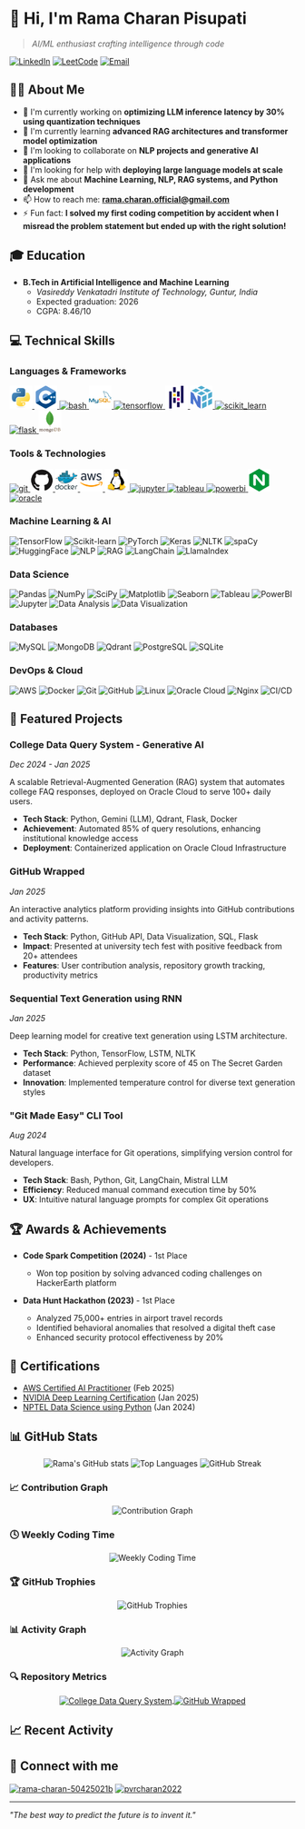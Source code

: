 # 👋 Hi, I'm Rama Charan Pisupati

> *AI/ML enthusiast crafting intelligence through code*

[![LinkedIn](https://img.shields.io/badge/LinkedIn-Connect-blue?style=for-the-badge&logo=linkedin)](https://www.linkedin.com/in/rama-charan-50425021b/)
[![LeetCode](https://img.shields.io/badge/LeetCode-Profile-orange?style=for-the-badge&logo=leetcode)](https://leetcode.com/u/pvrcharan2022/)
[![Email](https://img.shields.io/badge/Email-Contact-red?style=for-the-badge&logo=gmail)](mailto:rama.charan.official@gmail.com)

## 👨‍💻 About Me

- 🔭 I'm currently working on **optimizing LLM inference latency by 30% using quantization techniques**
- 🌱 I'm currently learning **advanced RAG architectures and transformer model optimization**
- 👯 I'm looking to collaborate on **NLP projects and generative AI applications**
- 🤔 I'm looking for help with **deploying large language models at scale**
- 💬 Ask me about **Machine Learning, NLP, RAG systems, and Python development**
- 📫 How to reach me: **rama.charan.official@gmail.com**
- ⚡ Fun fact: **I solved my first coding competition by accident when I misread the problem statement but ended up with the right solution!**

## 🎓 Education

- **B.Tech in Artificial Intelligence and Machine Learning**
  - *Vasireddy Venkatadri Institute of Technology, Guntur, India*
  - Expected graduation: 2026
  - CGPA: 8.46/10 

## 💻 Technical Skills

### Languages & Frameworks
<p align="left">
  <a href="https://www.python.org" target="_blank" rel="noreferrer"> <img src="https://raw.githubusercontent.com/devicons/devicon/master/icons/python/python-original.svg" alt="python" width="40" height="40"/> </a>
  <a href="https://isocpp.org/" target="_blank" rel="noreferrer"> <img src="https://raw.githubusercontent.com/devicons/devicon/master/icons/cplusplus/cplusplus-original.svg" alt="cplusplus" width="40" height="40"/> </a>
  <a href="https://www.gnu.org/software/bash/" target="_blank" rel="noreferrer"> <img src="https://www.vectorlogo.zone/logos/gnu_bash/gnu_bash-icon.svg" alt="bash" width="40" height="40"/> </a>
  <a href="https://www.mysql.com/" target="_blank" rel="noreferrer"> <img src="https://raw.githubusercontent.com/devicons/devicon/master/icons/mysql/mysql-original-wordmark.svg" alt="mysql" width="40" height="40"/> </a>
  <a href="https://www.tensorflow.org" target="_blank" rel="noreferrer"> <img src="https://www.vectorlogo.zone/logos/tensorflow/tensorflow-icon.svg" alt="tensorflow" width="40" height="40"/> </a>
  <a href="https://pandas.pydata.org/" target="_blank" rel="noreferrer"> <img src="https://raw.githubusercontent.com/devicons/devicon/master/icons/pandas/pandas-original.svg" alt="pandas" width="40" height="40"/> </a>
  <a href="https://numpy.org/" target="_blank" rel="noreferrer"> <img src="https://raw.githubusercontent.com/devicons/devicon/master/icons/numpy/numpy-original.svg" alt="numpy" width="40" height="40"/> </a>
  <a href="https://scikit-learn.org/" target="_blank" rel="noreferrer"> <img src="https://upload.wikimedia.org/wikipedia/commons/0/05/Scikit_learn_logo_small.svg" alt="scikit_learn" width="40" height="40"/> </a>
  <a href="https://flask.palletsprojects.com/" target="_blank" rel="noreferrer"> <img src="https://www.vectorlogo.zone/logos/pocoo_flask/pocoo_flask-icon.svg" alt="flask" width="40" height="40"/> </a>
  <a href="https://www.mongodb.com/" target="_blank" rel="noreferrer"> <img src="https://raw.githubusercontent.com/devicons/devicon/master/icons/mongodb/mongodb-original-wordmark.svg" alt="mongodb" width="40" height="40"/> </a>
</p>

### Tools & Technologies
<p align="left">
  <a href="https://git-scm.com/" target="_blank" rel="noreferrer"> <img src="https://www.vectorlogo.zone/logos/git-scm/git-scm-icon.svg" alt="git" width="40" height="40"/> </a>
  <a href="https://github.com/" target="_blank" rel="noreferrer"> <img src="https://raw.githubusercontent.com/devicons/devicon/master/icons/github/github-original.svg" alt="github" width="40" height="40"/> </a>
  <a href="https://www.docker.com/" target="_blank" rel="noreferrer"> <img src="https://raw.githubusercontent.com/devicons/devicon/master/icons/docker/docker-original-wordmark.svg" alt="docker" width="40" height="40"/> </a>
  <a href="https://aws.amazon.com" target="_blank" rel="noreferrer"> <img src="https://raw.githubusercontent.com/devicons/devicon/master/icons/amazonwebservices/amazonwebservices-original-wordmark.svg" alt="aws" width="40" height="40"/> </a>
  <a href="https://www.linux.org/" target="_blank" rel="noreferrer"> <img src="https://raw.githubusercontent.com/devicons/devicon/master/icons/linux/linux-original.svg" alt="linux" width="40" height="40"/> </a>
  <a href="https://jupyter.org/" target="_blank" rel="noreferrer"> <img src="https://www.vectorlogo.zone/logos/jupyter/jupyter-icon.svg" alt="jupyter" width="40" height="40"/> </a>
  <a href="https://www.tableau.com/" target="_blank" rel="noreferrer"> <img src="https://cdn.worldvectorlogo.com/logos/tableau-software.svg" alt="tableau" width="40" height="40"/> </a>
  <a href="https://powerbi.microsoft.com/" target="_blank" rel="noreferrer"> <img src="https://upload.wikimedia.org/wikipedia/commons/c/cf/New_Power_BI_Logo.svg" alt="powerbi" width="40" height="40"/> </a>
  <a href="https://www.nginx.com" target="_blank" rel="noreferrer"> <img src="https://raw.githubusercontent.com/devicons/devicon/master/icons/nginx/nginx-original.svg" alt="nginx" width="40" height="40"/> </a>
  <a href="https://cloud.oracle.com/" target="_blank" rel="noreferrer"> <img src="https://www.vectorlogo.zone/logos/oracle/oracle-icon.svg" alt="oracle" width="40" height="40"/> </a>
</p>

### Machine Learning & AI

![TensorFlow](https://img.shields.io/badge/TensorFlow-FF6F00?style=flat&logo=tensorflow)
![Scikit-learn](https://img.shields.io/badge/ScikitLearn-F7931E?style=flat&logo=scikit-learn)
![PyTorch](https://img.shields.io/badge/PyTorch-EE4C2C?style=flat&logo=pytorch)
![Keras](https://img.shields.io/badge/Keras-D00000?style=flat&logo=keras)
![NLTK](https://img.shields.io/badge/NLTK-3776AB?style=flat&logo=python)
![spaCy](https://img.shields.io/badge/spaCy-09A3D5?style=flat&logo=spacy)
![HuggingFace](https://img.shields.io/badge/HuggingFace-FFD21E?style=flat&logo=huggingface)
![NLP](https://img.shields.io/badge/NLP-Transformers-yellow?style=flat)
![RAG](https://img.shields.io/badge/RAG-Systems-green?style=flat)
![LangChain](https://img.shields.io/badge/LangChain-Expert-teal?style=flat)
![LlamaIndex](https://img.shields.io/badge/LlamaIndex-User-lightblue?style=flat)

### Data Science

![Pandas](https://img.shields.io/badge/Pandas-150458?style=flat&logo=pandas)
![NumPy](https://img.shields.io/badge/NumPy-013243?style=flat&logo=numpy)
![SciPy](https://img.shields.io/badge/SciPy-8CAAE6?style=flat&logo=scipy)
![Matplotlib](https://img.shields.io/badge/Matplotlib-11557C?style=flat&logo=python)
![Seaborn](https://img.shields.io/badge/Seaborn-3776AB?style=flat&logo=python)
![Tableau](https://img.shields.io/badge/Tableau-E97627?style=flat&logo=tableau)
![PowerBI](https://img.shields.io/badge/PowerBI-F2C811?style=flat&logo=powerbi)
![Jupyter](https://img.shields.io/badge/Jupyter-F37626?style=flat&logo=jupyter)
![Data Analysis](https://img.shields.io/badge/Data-Analysis-blue?style=flat)
![Data Visualization](https://img.shields.io/badge/Data-Visualization-ff69b4?style=flat)

### Databases

![MySQL](https://img.shields.io/badge/MySQL-4479A1?style=flat&logo=mysql)
![MongoDB](https://img.shields.io/badge/MongoDB-47A248?style=flat&logo=mongodb)
![Qdrant](https://img.shields.io/badge/Qdrant-Vector_DB-purple?style=flat)
![PostgreSQL](https://img.shields.io/badge/PostgreSQL-316192?style=flat&logo=postgresql)
![SQLite](https://img.shields.io/badge/SQLite-07405E?style=flat&logo=sqlite)

### DevOps & Cloud

![AWS](https://img.shields.io/badge/AWS-232F3E?style=flat&logo=amazonaws)
![Docker](https://img.shields.io/badge/Docker-2496ED?style=flat&logo=docker)
![Git](https://img.shields.io/badge/Git-F05032?style=flat&logo=git)
![GitHub](https://img.shields.io/badge/GitHub-181717?style=flat&logo=github)
![Linux](https://img.shields.io/badge/Linux-FCC624?style=flat&logo=linux&logoColor=black)
![Oracle Cloud](https://img.shields.io/badge/Oracle_Cloud-F80000?style=flat&logo=oracle)
![Nginx](https://img.shields.io/badge/Nginx-009639?style=flat&logo=nginx)
![CI/CD](https://img.shields.io/badge/CI/CD-Pipeline-blue?style=flat)

## 🚀 Featured Projects

### College Data Query System - Generative AI
*Dec 2024 - Jan 2025*

A scalable Retrieval-Augmented Generation (RAG) system that automates college FAQ responses, deployed on Oracle Cloud to serve 100+ daily users.

- **Tech Stack**: Python, Gemini (LLM), Qdrant, Flask, Docker
- **Achievement**: Automated 85% of query resolutions, enhancing institutional knowledge access
- **Deployment**: Containerized application on Oracle Cloud Infrastructure

### GitHub Wrapped
*Jan 2025*

An interactive analytics platform providing insights into GitHub contributions and activity patterns.

- **Tech Stack**: Python, GitHub API, Data Visualization, SQL, Flask
- **Impact**: Presented at university tech fest with positive feedback from 20+ attendees
- **Features**: User contribution analysis, repository growth tracking, productivity metrics

### Sequential Text Generation using RNN
*Jan 2025*

Deep learning model for creative text generation using LSTM architecture.

- **Tech Stack**: Python, TensorFlow, LSTM, NLTK
- **Performance**: Achieved perplexity score of 45 on The Secret Garden dataset
- **Innovation**: Implemented temperature control for diverse text generation styles

### "Git Made Easy" CLI Tool
*Aug 2024*

Natural language interface for Git operations, simplifying version control for developers.

- **Tech Stack**: Bash, Python, Git, LangChain, Mistral LLM
- **Efficiency**: Reduced manual command execution time by 50%
- **UX**: Intuitive natural language prompts for complex Git operations

## 🏆 Awards & Achievements

- **Code Spark Competition (2024)** - 1st Place
  - Won top position by solving advanced coding challenges on HackerEarth platform
  
- **Data Hunt Hackathon (2023)** - 1st Place
  - Analyzed 75,000+ entries in airport travel records
  - Identified behavioral anomalies that resolved a digital theft case
  - Enhanced security protocol effectiveness by 20%

## 📜 Certifications

- [AWS Certified AI Practitioner](Certification_Link) (Feb 2025)
- [NVIDIA Deep Learning Certification](Certification_Link) (Jan 2025)
- [NPTEL Data Science using Python](Certification_Link) (Jan 2024)

## 📊 GitHub Stats

<div align="center">
  <img src="https://github-readme-stats.vercel.app/api?username=Epik-Whale463&show_icons=true&theme=radical" alt="Rama's GitHub stats" />
  
  <img src="https://github-readme-stats.vercel.app/api/top-langs/?username=Epik-Whale463&layout=compact&theme=radical" alt="Top Languages" />
  
  <img src="https://github-readme-streak-stats.herokuapp.com/?user=Epik-Whale463&theme=radical" alt="GitHub Streak" />
</div>

### 📈 Contribution Graph

<div align="center">
  <img src="https://github-profile-summary-cards.vercel.app/api/cards/profile-details?username=Epik-Whale463&theme=radical" alt="Contribution Graph" />
</div>

### 🕓 Weekly Coding Time

<div align="center">
  <img src="https://github-readme-stats.vercel.app/api/wakatime?username=Epik-Whale463&theme=radical" alt="Weekly Coding Time" />
</div>

### 🏆 GitHub Trophies

<div align="center">
  <img src="https://github-profile-trophy.vercel.app/?username=Epik-Whale463&theme=radical&column=4&margin-w=15&margin-h=15" alt="GitHub Trophies" />
</div>

### 📊 Activity Graph

<div align="center">
  <img src="https://activity-graph.herokuapp.com/graph?username=Epik-Whale463&theme=redical" alt="Activity Graph" />
</div>

### 🔍 Repository Metrics

<div align="center">
  <a href="https://github.com/Epik-Whale463/college-data-query-system">
    <img align="center" src="https://github-readme-stats.vercel.app/api/pin/?username=Epik-Whale463&repo=college-data-query-system&theme=radical" alt="College Data Query System" />
  </a>
  <a href="https://github.com/Epik-Whale463/github-wrapped">
    <img align="center" src="https://github-readme-stats.vercel.app/api/pin/?username=Epik-Whale463&repo=github-wrapped&theme=radical" alt="GitHub Wrapped" />
  </a>
</div>

## 📈 Recent Activity

<!--START_SECTION:activity-->
<!--END_SECTION:activity-->

## 🔗 Connect with me

<p align="left">
<a href="https://linkedin.com/in/rama-charan-50425021b" target="blank"><img align="center" src="https://raw.githubusercontent.com/rahuldkjain/github-profile-readme-generator/master/src/images/icons/Social/linked-in-alt.svg" alt="rama-charan-50425021b" height="30" width="40" /></a>
<a href="https://leetcode.com/u/pvrcharan2022/" target="blank"><img align="center" src="https://raw.githubusercontent.com/rahuldkjain/github-profile-readme-generator/master/src/images/icons/Social/leet-code.svg" alt="pvrcharan2022" height="30" width="40" /></a>
</p>

---

*"The best way to predict the future is to invent it."*

